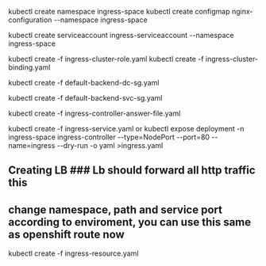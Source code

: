 
kubectl create namespace ingress-space
kubectl create configmap nginx-configuration --namespace ingress-space

kubectl create serviceaccount ingress-serviceaccount --namespace ingress-space

kubectl create -f ingress-cluster-role.yaml
kubectl create -f ingress-cluster-binding.yaml

kubectl create -f default-backend-dc-sg.yaml

kubectl create -f default-backend-svc-sg.yaml

kubectl create -f ingress-controller-answer-file.yaml

kubectl create -f ingress-service.yaml 
	or 
kubectl expose deployment -n ingress-space ingress-controller --type=NodePort --port=80 --name=ingress --dry-run -o yaml >ingress.yaml
## Creating LB ### Lb should forward all http traffic this 


## change namespace, path and service port according to enviroment, you can use this same as openshift route now 
kubectl create -f ingress-resource.yaml


